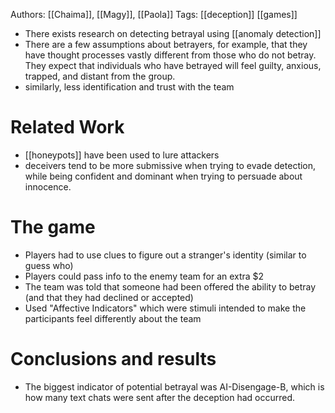 Authors: [[Chaima]], [[Magy]], [[Paola]]
Tags: [[deception]] [[games]]

 - There exists research on detecting betrayal using [[anomaly detection]]
 - There are a few assumptions about betrayers, for example, that they have thought processes vastly different from those who do not betray. They expect that individuals who have betrayed will feel guilty, anxious, trapped, and distant from the group. 
 - similarly, less identification and trust with the team

# Related Work

 - [[honeypots]] have been used to lure attackers
 - deceivers tend to be more submissive when trying to evade detection, while being confident and dominant when trying to persuade about innocence. 
   
# The game

 - Players had to use clues to figure out a stranger's identity (similar to guess who)
 - Players could pass info to the enemy team for an extra $2
 - The team was told that someone had been offered the ability to betray (and that they had declined or accepted)
 - Used "Affective Indicators" which were stimuli intended to make the participants feel differently about the team

# Conclusions and results

 - The biggest indicator of potential betrayal was AI-Disengage-B, which is how many text chats were sent after the deception had occurred.
